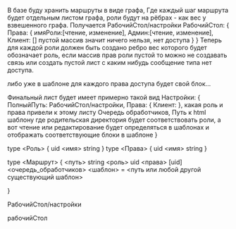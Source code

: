 В базе буду хранить маршруты в виде графа, 
Где каждый шаг маршрута будет отдельным листом графа, роли будут на рёбрах - как вес у взвешенного графа.
Получается
РабочийСтол/настройки 
РабочийСтол: {
	Права: {
		имяРоли:[чтение, изменение],
		Админ:[чтение, изменение],
		Клиент: []	пустой массив значит ничего нельзя, нет доступа	
	}
}
Теперь для каждой роли должен быть создано ребро вес которого будет обозначает роль, если массив прав роли пустой то можно не создавать связь или создать пустой лист с каким нибудь сообщение типа нет доступа. 

<!-- Второй шаг пути будет имеет ребра помеченные правами доступа, например [чтение] И [чтение, запись] это два разных ребра и ведёт к разным очередям обработчиком и шаблонам. -->

либо уже в шаблоне для каждого права доступа будет свой блок... 


Финальный лист будет имеет примерно такой вид
Настройки: {
 ПолныйПуть: РабочийСтол/настройки,
 Права: {
	Клиент:
	}, какая роль и права привели к этому листу
 Очередь обработчиков, 
 Путь к html шаблону где родительская директория будет соответствовать роли, а вот чтение или редактирование будет определяться в шаблонах и отображать соответствующие блоки в шаблоне 
}

type <Роль> {
	uid
	<имя> string
}
type <Права> {
	uid
	<имя> string
}

type <Маршрут> {
	<путь> string 
	<роль> uid
	<права> [uid] 
	<очередь_обработчиков> 
	<шаблон> = <путь или любой другой существующий шаблон>
	
}


РабочийСтол/настройки 

рабочийСтол